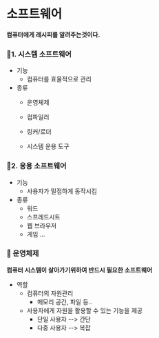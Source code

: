 # 소프트웨어


**컴퓨터에게 레시피를 알려주는것이다.**

### :dart:1. 시스템 소프트웨어
  - 기능
    - 컴퓨터를 효율적으로 관리
  - 종류
    - 운영체제
      
    - 컴파일러
    - 링커/로더
    - 시스템 운용 도구
### :dart:2. 응용 소프트웨어
  - 기능
    - 사용자가 밀접하게 동작시킴
  - 종류
    - 워드 
    - 스프레드시트
    - 웹 브라우저
    - 게임 ...
    
    
### :dart: 운영체제

**컴퓨터 시스템이 살아가기위하여 반드시 필요한 소프트웨어**

- 역할
  - 컴퓨터의 자원관리
    - 메모리 공간, 파일 등..
  - 사용자에게 자원을 활용할 수 있는 기능을 제공
    - 단일 사용자 --> 간단
    - 다중 사용자 --> 복잡

